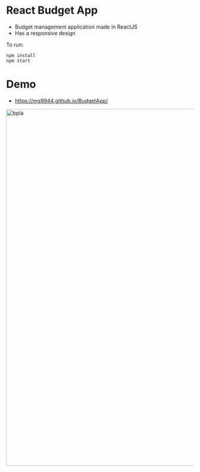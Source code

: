# React Budget App


* Budget management application made in ReactJS
* Has a responsive design

To run:

```
npm install 
npm start 
```
# Demo
* https://mg9944.github.io/BudgetApp/ 

<img width="960" alt="bpla" src="https://user-images.githubusercontent.com/94039553/161960499-173b302a-2b68-41de-a5d0-1f94b71d3789.png">


